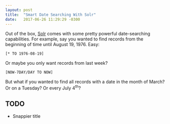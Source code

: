 ```yaml
---
layout: post
title:  "Smart Date Searching With Solr"
date:   2017-06-26 11:29:29 -0300
---
```


Out of the box, [Solr](http://lucene.apache.org/solr/) comes with some pretty powerful date-searching capabilities.  For example, say you wanted to find records from the beginning of time until August 19, 1976.  Easy:

```
[* TO 1976-08-19]
```

Or maybe you only want records from last week?

```
[NOW-7DAY/DAY TO NOW]
```

But what if you wanted to find all records with a date in the month of March?  Or on a Tuesday?  Or every July 4<sup>th</sup>?




## TODO

- Snappier title
